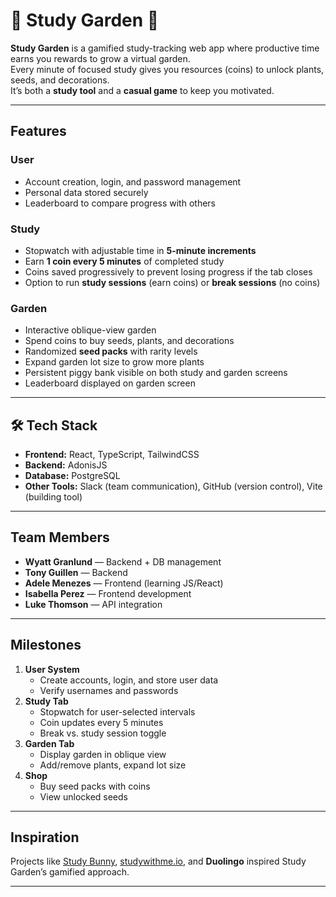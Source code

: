 # 🌱 Study Garden 🌱

**Study Garden** is a gamified study-tracking web app where productive time earns you rewards to grow a virtual garden.  
Every minute of focused study gives you resources (coins) to unlock plants, seeds, and decorations.  
It’s both a **study tool** and a **casual game** to keep you motivated.

---

## Features

### User
- Account creation, login, and password management
- Personal data stored securely
- Leaderboard to compare progress with others

### Study
- Stopwatch with adjustable time in **5-minute increments**
- Earn **1 coin every 5 minutes** of completed study
- Coins saved progressively to prevent losing progress if the tab closes
- Option to run **study sessions** (earn coins) or **break sessions** (no coins)

### Garden
- Interactive oblique-view garden
- Spend coins to buy seeds, plants, and decorations
- Randomized **seed packs** with rarity levels
- Expand garden lot size to grow more plants
- Persistent piggy bank visible on both study and garden screens
- Leaderboard displayed on garden screen

---

## 🛠️ Tech Stack

- **Frontend:** React, TypeScript, TailwindCSS  
- **Backend:** AdonisJS  
- **Database:** PostgreSQL 
- **Other Tools:** Slack (team communication), GitHub (version control), Vite (building tool)

---

## Team Members
- **Wyatt Granlund** — Backend + DB management
- **Tony Guillen** — Backend
- **Adele Menezes** — Frontend (learning JS/React)
- **Isabella Perez** — Frontend development
- **Luke Thomson** — API integration

---

## Milestones

1. **User System**
   - Create accounts, login, and store user data
   - Verify usernames and passwords  
2. **Study Tab**
   - Stopwatch for user-selected intervals
   - Coin updates every 5 minutes
   - Break vs. study session toggle  
3. **Garden Tab**
   - Display garden in oblique view
   - Add/remove plants, expand lot size  
4. **Shop**
   - Buy seed packs with coins
   - View unlocked seeds  

---

## Inspiration
Projects like [Study Bunny](https://play.google.com/store/apps/details?id=com.superbyte.studybunny), [studywithme.io](http://studywithme.io), and **Duolingo** inspired Study Garden’s gamified approach.

---

